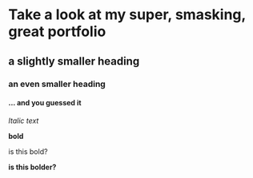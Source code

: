 # Take a look at my super, smasking, great portfolio

## a slightly smaller heading
### an even smaller heading
#### ... and you guessed it

*Italic text*

**bold**  

is this bold?

**is this bolder?**
